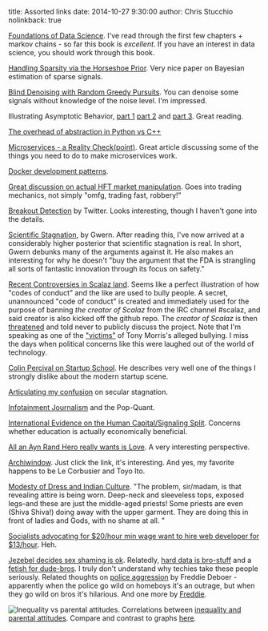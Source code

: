 title: Assorted links
date: 2014-10-27 9:30:00
author: Chris Stucchio
nolinkback: true

[Foundations of Data Science](https://research.microsoft.com/en-US/people/kannan/book-no-solutions-aug-21-2014.pdf). I've read through the first few chapters + markov chains - so far this book is *excellent*. If you have an interest in data science, you should work through this book.

[Handling Sparsity via the Horseshoe Prior](http://faculty.mccombs.utexas.edu/carlos.carvalho/Carvalhoetal2009.pdf). Very nice paper on Bayesian estimation of sparse signals.

[Blind Denoising with Random Greedy Pursuits](http://arxiv.org/pdf/1312.5444v3.pdf). You can denoise some signals without knowledge of the noise level. I'm impressed.

Illustrating Asymptotic Behavior, [part 1](http://davegiles.blogspot.ca/2014/10/illustrating-asymptotic-behaviour-part-i.html?utm_source=referral&utm_medium=blog&utm_campaign=stucchio) [part 2](http://davegiles.blogspot.ca/2014/10/illustrating-asymptotic-behaviour-part_12.html?utm_source=referral&utm_medium=blog&utm_campaign=stucchio) and [part 3](http://davegiles.blogspot.in/2014/10/illustrating-asymptotic-behaviour-part.html?utm_source=referral&utm_medium=blog&utm_campaign=stucchio). Great reading.

[The overhead of abstraction in Python vs C++](http://blog.reverberate.org/2014/10/the-overhead-of-abstraction-in-cc-vs.html)

[Microservices - a Reality Check(point)](http://capgemini.github.io/architecture/microservices-reality-check/). Great article discussing some of the things you need to do to make microservices work.

[Docker development patterns](http://www.hokstad.com/docker/patterns).

[Great discussion on actual HFT market manipulation](http://www.bloombergview.com/articles/2014-10-16/high-speed-traders-put-a-bit-too-much-gravy-on-their-meat). Goes into trading mechanics, not simply "omfg, trading fast, robbery!"

[Breakout Detection](https://github.com/twitter/BreakoutDetection) by Twitter. Looks interesting, though I haven't gone into the details.

[Scientific Stagnation](http://www.gwern.net/the-long-stagnation), by Gwern. After reading this, I've now arrived at a considerably higher posterior that scientific stagnation is real. In short, Gwern debunks many of the arguments against it. He also makes an interesting for why he doesn't "buy the argument that the FDA is strangling all sorts of fantastic innovation through its focus on safety."

[Recent Controversies in Scalaz land](https://groups.google.com/forum/#!msg/scalaz/EBP_7sfB2ks/cV8aynO2TMkJ). Seems like a perfect illustration of how "codes of conduct" and the like are used to bully people. A secret, unannounced "code of conduct" is created and immediately used for the purpose of banning *the creator of Scalaz* from the IRC channel #scalaz, and said creator is also kicked off the github repo. The *creator of Scalaz*  is then [threatened](https://gist.github.com/ekmett/81a507f50d857345691c#file-demands-txt-L17) and told never to publicly discuss the project. Note that I'm speaking as one of the ["victims"](https://twitter.com/dibblego/status/517484030871080960) of Tony Morris's alleged bullying. I miss the days when political concerns like this were laughed out of the world of technology.

[Colin Percival on Startup School](http://www.daemonology.net/blog/2014-10-18-thoughts-on-startup-school.html). He describes very well one of the things I strongly dislike about the modern startup scene.

[Articulating my confusion](http://updatedpriors.blogspot.in/2014/10/articulating-my-confusion.html?utm_source=referral&utm_medium=blog&utm_campaign=stucchio) on secular stagnation.

[Infotainment Journalism](https://www.jacobinmag.com/2014/06/infotainment-journalism/) and the Pop-Quant.

[International Evidence on the Human Capital/Signaling Split](http://econlog.econlib.org/archives/2013/10/international_e.html). Concerns whether education is actually economically beneficial.

[All an Ayn Rand Hero really wants is Love](http://thefederalist.com/2014/08/19/all-an-ayn-rand-hero-really-wants-is-love/). A very interesting perspective.

[Archiwindow](http://www.archdaily.com/556587/archiwindow-a-glimpse-through-the-eyes-of-architecture/?utm_source=referral&utm_medium=blog&utm_campaign=stucchio). Just click the link, it's interesting. And yes, my favorite happens to be Le Corbusier and Toyo Ito.

[Modesty of Dress and Indian Culture](http://feminisminindia.com/modesty-dress-indian-culture/). "The problem, sir/madam, is that revealing attire is being worn. Deep-neck and sleeveless tops, exposed legs–and these are just the middle-aged priests! Some priests are even (Shiva Shiva!) doing away with the upper garment. They are doing this in front of ladies and Gods, with no shame at all. "

[Socialists advocating for $20/hour min wage want to hire web developer for $13/hour](http://reason.com/blog/2014/10/16/socialists-push-for-20-minimum-wage-but). Heh.

[Jezebel decides sex shaming is ok](http://fredrikdeboer.com/2014/10/08/jezebel-gets-in-on-some-sweet-sex-shaming/). Relatedly, [hard data is bro-stuff](https://twitter.com/zunguzungu/status/457644537679077376) and a [fetish for dude-bros](https://twitter.com/zunguzungu/status/457650311457296385). I truly don't understand why techies take these people seriously. Related thoughts on [police aggression](http://fredrikdeboer.com/2014/10/19/police-aggression-will-fall-inevitably-on-the-poor-and-the-brown-pumpkin-edition/) by Freddie Deboer - apparently when the police go wild on homeboys it's an outrage, but when they go wild on bros it's hilarious. And one more by [Freddie](http://fredrikdeboer.com/2014/10/13/the-burden-of-expanding-the-police-states-power-to-prosecute-sex-crimes-will-fall-on-the-poor-and-the-black/).

![Inequality vs parental attitudes.](http://www.voxeu.org/sites/default/files/image/FromMay2014/doepke%20fig4%2010%20oct.png) Correlations between [inequality and parental attitudes](http://www.voxeu.org/article/economics-parenting). Compare and contrast to graphs [here](http://fredrikdeboer.com/2014/10/19/chipping-away/).
